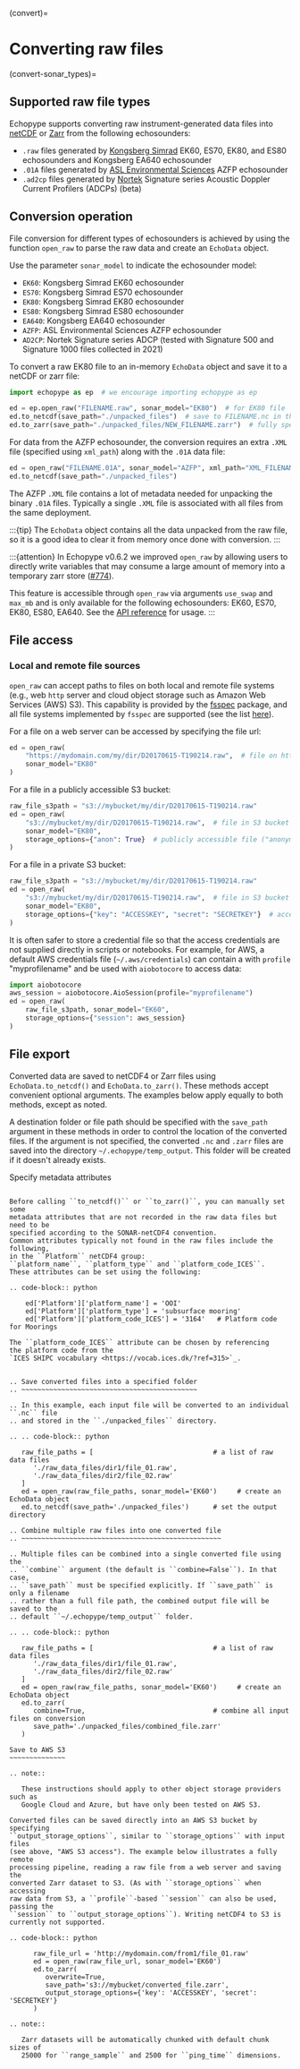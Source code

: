 (convert)=
# Converting raw files

(convert-sonar_types)=
## Supported raw file types

Echopype supports converting raw instrument-generated data files into [netCDF](https://www.unidata.ucar.edu/software/netcdf/) or [Zarr](https://zarr.readthedocs.io) from the following echosounders:
- `.raw` files generated by [Kongsberg Simrad](https://www.kongsberg.com/maritime/contact/simrad/) EK60, ES70, EK80, and ES80 echosounders and Kongsberg EA640 echosounder
- `.01A` files generated by [ASL Environmental Sciences](https://aslenv.com) AZFP echosounder
- `.ad2cp` files generated by [Nortek](https://www.nortekgroup.com/) Signature series Acoustic Doppler Current Profilers (ADCPs) (beta)


## Conversion operation

File conversion for different types of echosounders is achieved by using the function `open_raw` to parse the raw data and create an `EchoData` object.

Use the parameter `sonar_model` to indicate the echosounder model:
- `EK60`: Kongsberg Simrad EK60 echosounder
- `ES70`: Kongsberg Simrad ES70 echosounder
- `EK80`: Kongsberg Simrad EK80 echosounder
- `ES80`: Kongsberg Simrad ES80 echosounder
- `EA640`: Kongsberg EA640 echosounder
- `AZFP`: ASL Environmental Sciences AZFP echosounder
- `AD2CP`: Nortek Signature series ADCP (tested with Signature 500 and Signature 1000 files collected in 2021)


To convert a raw EK80 file to an in-memory `EchoData` object and save it to a netCDF or zarr file:
```python
import echopype as ep  # we encourage importing echopype as ep

ed = ep.open_raw("FILENAME.raw", sonar_model="EK80")  # for EK80 file
ed.to_netcdf(save_path="./unpacked_files")  # save to FILENAME.nc in the folder unpacked_files
ed.to_zarr(save_path="./unpacked_files/NEW_FILENAME.zarr")  # fully specify filename also works
```

For data from the AZFP echosounder, the conversion requires an extra `.XML` file (specified using `xml_path`) along with the `.01A` data file:

```python
ed = open_raw("FILENAME.01A", sonar_model="AZFP", xml_path="XML_FILENAME.xml")  # AZFP data need an XML file
ed.to_netcdf(save_path="./unpacked_files")
```

The AZFP `.XML` file contains a lot of metadata needed for unpacking the binary `.01A` files. Typically a single `.XML` file is associated with all files from the same deployment.

:::{tip}
The `EchoData` object contains all the data unpacked from the raw file, so it is a good idea to clear it from memory once done with conversion.
:::

:::{attention}
In Echopype v0.6.2 we improved `open_raw` by allowing users to directly write variables that may consume a large amount of memory into a temporary zarr store ([#774](https://github.com/OSOceanAcoustics/echopype/pull/774)).

This feature is accessible through `open_raw` via arguments `use_swap` and `max_mb` and is only available for the following echosounders: EK60, ES70, EK80, ES80, EA640. See the [API reference](api-open_raw) for usage.
:::


## File access

### Local and remote file sources

<!-- .. ``open_raw`` can accept a list of file paths pointing to multiple files.
.. For example:

.. .. code-block:: python

   raw_file_paths = [
      './raw_data_files/file_01.raw',
      './raw_data_files/file_02.raw'
   ]
   ed = open_raw(raw_file_paths, sonar_model='EK60') -->

`open_raw` can accept paths to files on both local and remote file systems (e.g., web `http` server and cloud object storage such as Amazon Web Services (AWS) S3).
This capability is provided by the [fsspec](https://filesystem-spec.readthedocs.io) package, and all file systems implemented by `fsspec` are supported (see the list [here](https://filesystem-spec.readthedocs.io/en/latest/api.html#built-in-implementations)).


For a file on a web server can be accessed by specifying the file url:
```python
ed = open_raw(
    "https://mydomain.com/my/dir/D20170615-T190214.raw",  # file on http server
    sonar_model="EK80"
)
```

For a file in a publicly accessible S3 bucket:
```python
raw_file_s3path = "s3://mybucket/my/dir/D20170615-T190214.raw"
ed = open_raw(
    "s3://mybucket/my/dir/D20170615-T190214.raw",  # file in S3 bucket
    sonar_model="EK80",
    storage_options={"anon": True}  # publicly accessible file ("anonymous")
)
```

For a file in a private S3 bucket:
```python
raw_file_s3path = "s3://mybucket/my/dir/D20170615-T190214.raw"
ed = open_raw(
    "s3://mybucket/my/dir/D20170615-T190214.raw",  # file in S3 bucket
    sonar_model="EK80",
    storage_options={"key": "ACCESSKEY", "secret": "SECRETKEY"}  # access credentials
)
```

It is often safer to store a credential file so that the access credentials are not supplied directly in scripts or notebooks. For example, for AWS, a default AWS credentials file
(`~/.aws/credentials`) can contain a with `profile` "myprofilename" and be used with `aiobotocore` to access data:
```python
import aiobotocore
aws_session = aiobotocore.AioSession(profile="myprofilename")
ed = open_raw(
    raw_file_s3path, sonar_model="EK60",
    storage_options={"session": aws_session}
)
```


File export
-----------

Converted data are saved to netCDF4 or Zarr files using ``EchoData.to_netcdf()``
and ``EchoData.to_zarr()``. These methods accept convenient optional arguments.
The examples below apply equally to both methods, except as noted.

A destination folder or file path should be specified with the ``save_path``
argument in these methods in order to control the location of the converted files.
If the argument is not specified, the converted ``.nc`` and ``.zarr``
files are saved into the directory ``~/.echopype/temp_output``.
This folder will be created if it doesn't already exists.


Specify metadata attributes
~~~~~~~~~~~~~~~~~~~~~~~~~~~

Before calling ``to_netcdf()`` or ``to_zarr()``, you can manually set some
metadata attributes that are not recorded in the raw data files but need to be
specified according to the SONAR-netCDF4 convention.
Common attributes typically not found in the raw files include the following,
in the ``Platform`` netCDF4 group:
``platform_name``, ``platform_type`` and ``platform_code_ICES``.
These attributes can be set using the following:

.. code-block:: python

    ed['Platform']['platform_name'] = 'OOI'
    ed['Platform']['platform_type'] = 'subsurface mooring'
    ed['Platform']['platform_code_ICES'] = '3164'   # Platform code for Moorings

The ``platform_code_ICES`` attribute can be chosen by referencing
the platform code from the
`ICES SHIPC vocabulary <https://vocab.ices.dk/?ref=315>`_.


.. Save converted files into a specified folder
.. ~~~~~~~~~~~~~~~~~~~~~~~~~~~~~~~~~~~~~~~~~~~~

.. In this example, each input file will be converted to an individual ``.nc`` file
.. and stored in the ``./unpacked_files`` directory.

.. .. code-block:: python

   raw_file_paths = [                              # a list of raw data files
      './raw_data_files/dir1/file_01.raw',
      './raw_data_files/dir2/file_02.raw'
   ]
   ed = open_raw(raw_file_paths, sonar_model='EK60')     # create an EchoData object
   ed.to_netcdf(save_path='./unpacked_files')      # set the output directory

.. Combine multiple raw files into one converted file
.. ~~~~~~~~~~~~~~~~~~~~~~~~~~~~~~~~~~~~~~~~~~~~~~~~~~

.. Multiple files can be combined into a single converted file using the
.. ``combine`` argument (the default is ``combine=False``). In that case,
.. ``save_path`` must be specified explicitly. If ``save_path`` is only a filename
.. rather than a full file path, the combined output file will be saved to the
.. default ``~/.echopype/temp_output`` folder.

.. .. code-block:: python

   raw_file_paths = [                              # a list of raw data files
      './raw_data_files/dir1/file_01.raw',
      './raw_data_files/dir2/file_02.raw'
   ]
   ed = open_raw(raw_file_paths, sonar_model='EK60')     # create an EchoData object
   ed.to_zarr(
      combine=True,                                # combine all input files on conversion
      save_path='./unpacked_files/combined_file.zarr'
   )

Save to AWS S3
~~~~~~~~~~~~~~

.. note::

   These instructions should apply to other object storage providers such as
   Google Cloud and Azure, but have only been tested on AWS S3.

Converted files can be saved directly into an AWS S3 bucket by specifying
``output_storage_options``, similar to ``storage_options`` with input files
(see above, "AWS S3 access"). The example below illustrates a fully remote
processing pipeline, reading a raw file from a web server and saving the
converted Zarr dataset to S3. (As with ``storage_options`` when accessing
raw data from S3, a ``profile``-based ``session`` can also be used, passing the
``session`` to ``output_storage_options``). Writing netCDF4 to S3 is
currently not supported.

.. code-block:: python

      raw_file_url = 'http://mydomain.com/from1/file_01.raw'
      ed = open_raw(raw_file_url, sonar_model='EK60')
      ed.to_zarr(
         overwrite=True,
         save_path='s3://mybucket/converted_file.zarr',
         output_storage_options={'key': 'ACCESSKEY', 'secret': 'SECRETKEY'}
      )

.. note::

   Zarr datasets will be automatically chunked with default chunk sizes of
   25000 for ``range_sample`` and 2500 for ``ping_time`` dimensions.
